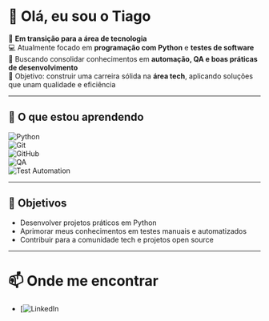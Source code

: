 # 👋 Olá, eu sou o Tiago  

🎯 **Em transição para a área de tecnologia**  
💻 Atualmente focado em **programação com Python** e **testes de software**  
🔎 Buscando consolidar conhecimentos em **automação, QA e boas práticas de desenvolvimento**  
🚀 Objetivo: construir uma carreira sólida na **área tech**, aplicando soluções que unam qualidade e eficiência  

---

## 🚀 O que estou aprendendo  

![Python](https://img.shields.io/badge/Python-3776AB?style=for-the-badge&logo=python&logoColor=white)  
![Git](https://img.shields.io/badge/Git-F05032?style=for-the-badge&logo=git&logoColor=white)  
![GitHub](https://img.shields.io/badge/GitHub-181717?style=for-the-badge&logo=github&logoColor=white)  
![QA](https://img.shields.io/badge/Quality%20Assurance-4CAF50?style=for-the-badge&logo=checkmarx&logoColor=white)  
![Test Automation](https://img.shields.io/badge/Test%20Automation-FF6F00?style=for-the-badge&logo=selenium&logoColor=white)  

---

## 📌 Objetivos  
- Desenvolver projetos práticos em Python  
- Aprimorar meus conhecimentos em testes manuais e automatizados  
- Contribuir para a comunidade tech e projetos open source  

---

# 📫 Onde me encontrar  
- [![LinkedIn](!https://www.linkedin.com/in/tiago-martins-2a01742b7?utm_source=share&utm_campaign=share_via&utm_content=profile&utm_medium=android_ap)
